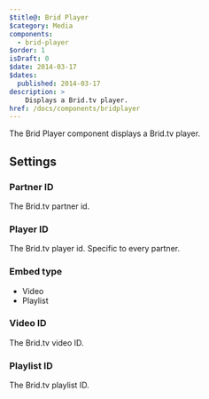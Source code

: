 ```yaml
---
$title@: Brid Player
$category: Media
components:
  - brid-player
$order: 1
isDraft: 0
$date: 2014-03-17
$dates:
  published: 2014-03-17
description: >
    Displays a Brid.tv player.
href: /docs/components/bridplayer
---
```

<p>The Brid Player component displays a Brid.tv player.</p>
<amp-brid-player data-partner="965"
  data-player="724"
  data-playlist="1220"
  layout="responsive"
  width="480"
  height="270">
</amp-brid-player>
<h2 class="mt4 mb4">Settings</h2>
<h3 class="mb3 mt3">Partner ID</h3>
The Brid.tv partner id.
<h3 class="mb3 mt3">Player ID</h3>
The Brid.tv player id. Specific to every partner.
<h3 class="mb3 mt3">Embed type</h3>

- Video
- Playlist

<h3 class="mb3 mt3">Video ID</h3>
The Brid.tv video ID.
<h3 class="mb3 mt3">Playlist ID</h3>
The Brid.tv playlist ID.
